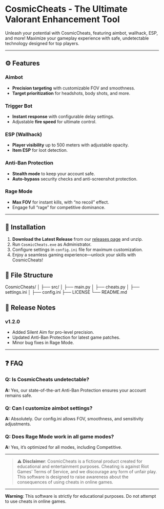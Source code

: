 # CosmicCheats - The Ultimate Valorant Enhancement Tool

Unleash your potential with CosmicCheats, featuring aimbot, wallhack, ESP, and more! Maximize your gameplay experience with safe, undetectable technology designed for top players.

---

## ⚙️ Features
### Aimbot
- **Precision targeting** with customizable FOV and smoothness.
- **Target prioritization** for headshots, body shots, and more.
  
### Trigger Bot
- **Instant response** with configurable delay settings.
- Adjustable **fire speed** for ultimate control.

### ESP (Wallhack)
- **Player visibility** up to 500 meters with adjustable opacity.
- **Item ESP** for loot detection.

### Anti-Ban Protection
- **Stealth mode** to keep your account safe.
- **Auto-bypass** security checks and anti-screenshot protection.

### Rage Mode
- **Max FOV** for instant kills, with “no recoil” effect.
- Engage full “rage” for competitive dominance.

---

## 🔧 Installation

1. **Download the Latest Release** from our [releases page](#) and unzip.
2. Run `CosmicCheats.exe` as Administrator.
3. Configure settings in `config.ini` file for maximum customization.
4. Enjoy a seamless gaming experience—unlock your skills with CosmicCheats!

## 📁 File Structure

CosmicCheats/ │ 
    ├── src/ │ 
    ├── main.py │ 
    ├── cheats.py │ 
    ├── settings.ini │ 
    ├── config.ini 
    ├── LICENSE 
    └── README.md

## 📝 Release Notes
### v1.2.0
- Added Silent Aim for pro-level precision.
- Updated Anti-Ban Protection for latest game patches.
- Minor bug fixes in Rage Mode.

---

## ❓ FAQ

### **Q: Is CosmicCheats undetectable?**
**A:** Yes, our state-of-the-art Anti-Ban Protection ensures your account remains safe.

### **Q: Can I customize aimbot settings?**
**A:** Absolutely. Our config.ini allows FOV, smoothness, and sensitivity adjustments.

### **Q: Does Rage Mode work in all game modes?**
**A:** Yes, it’s optimized for all modes, including Competitive.

---

> ⚠️ **Disclaimer**: CosmicCheats is a fictional product created for educational and entertainment purposes. Cheating is against Riot Games’ Terms of Service, and we discourage any form of unfair play. This software is designed to raise awareness about the consequences of using cheats in online games.

---

**Warning**: This software is strictly for educational purposes. Do not attempt to use cheats in online games.
